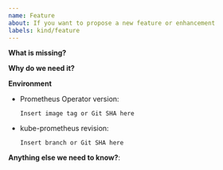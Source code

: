 ```yaml
---
name: Feature
about: If you want to propose a new feature or enhancement
labels: kind/feature
---
```


<!--

Feel free to ask questions in #prometheus-operator on Kubernetes Slack!

-->

**What is missing?**

**Why do we need it?**

**Environment**

* Prometheus Operator version:

    `Insert image tag or Git SHA here`
    <!-- Try kubectl -n monitoring describe deployment prometheus-operator -->

* kube-prometheus revision:

    `Insert branch or Git SHA here`
    <!-- What revision of kube-prometheus do you run? master? -->

**Anything else we need to know?**:
